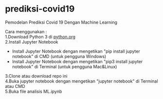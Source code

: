 # prediksi-covid19
Pemodelan Prediksi Covid 19 Dengan Machine Learning

Cara menggunakan :<br>
1.Download Python 3 di [python.org](https://www.python.org/)<br>
2.Install Jupyter Notebook
* Install Jupyter Notebook dengan mengetikan "pip install jupyter notebook" di CMD (untuk pengguna Windows)
* Install Jupyter Notebook dengan mengetikan "pip3 install jupyter notebook" di Terminal (untuk pengguna Mac&Linux)<br>

3.Clone atau download repo ini
<br>
4.Buka jupyter notebook dengan mengetikan "jupyter notebook" di Terminal atau CMD
<br>
5.Buka file analisis ML.ipynb
